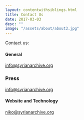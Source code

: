 ```yaml
---
layout: contentwithsiblings.html
title: Contact Us
date: 2017-03-03
desc: ""
image: "/assets/about/about3.jpg"
---
```


 Contact us:

 #### General

 [info@syrianarchive.org](mailto:info@syrianarchive.org)

 ### Press

 [info@syrianarchive.org](mailto:info@syrianarchive.org)

 #### Website and Technology

 [niko@syrianarchive.org](mailto:niko@syrianarchive.org)
